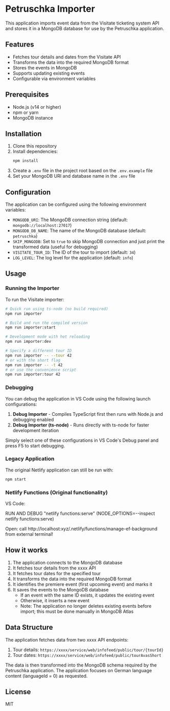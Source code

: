 # Petruschka Importer

This application imports event data from the Visitate ticketing system API and stores it in a MongoDB database for use by the Petruschka application.

## Features

- Fetches tour details and dates from the Visitate API
- Transforms the data into the required MongoDB format
- Stores the events in MongoDB
- Supports updating existing events
- Configurable via environment variables

## Prerequisites

- Node.js (v14 or higher)
- npm or yarn
- MongoDB instance

## Installation

1. Clone this repository
2. Install dependencies:
   ```bash
   npm install
   ```
3. Create a `.env` file in the project root based on the `.env.example` file
4. Set your MongoDB URI and database name in the `.env` file

## Configuration

The application can be configured using the following environment variables:

- `MONGODB_URI`: The MongoDB connection string (default: `mongodb://localhost:27017`)
- `MONGODB_DB_NAME`: The name of the MongoDB database (default: `petruschka`)
- `SKIP_MONGODB`: Set to `true` to skip MongoDB connection and just print the transformed data (useful for debugging)
- `VISITATE_TOUR_ID`: The ID of the tour to import (default: `34`)
- `LOG_LEVEL`: The log level for the application (default: `info`)

## Usage

### Running the Importer

To run the Visitate importer:

```bash
# Quick run using ts-node (no build required)
npm run importer

# Build and run the compiled version
npm run importer:start

# Development mode with hot reloading
npm run importer:dev

# Specify a different tour ID
npm run importer -- --tour 42
# or with the short flag
npm run importer -- -t 42
# or use the convenience script
npm run importer:tour 42
```

### Debugging

You can debug the application in VS Code using the following launch configurations:

1. **Debug Importer** - Compiles TypeScript first then runs with Node.js and debugging enabled
2. **Debug Importer (ts-node)** - Runs directly with ts-node for faster development iteration

Simply select one of these configurations in VS Code's Debug panel and press F5 to start debugging.

### Legacy Application

The original Netlify application can still be run with:

```bash
npm start
```

### Netlify Functions (Original functionality)

VS Code:

RUN AND DEBUG "netlify functions:serve" (NODE_OPTIONS=--inspect netlify functions:serve)

Open:
call http://localhost:xyz/.netlify/functions/manage-ef-background from external terminal!

## How it works

1. The application connects to the MongoDB database
2. It fetches tour details from the xxxx API
3. It fetches tour dates for the specified tour
4. It transforms the data into the required MongoDB format
5. It identifies the premiere event (first upcoming event) and marks it
6. It saves the events to the MongoDB database
   - If an event with the same ID exists, it updates the existing event
   - Otherwise, it inserts a new event
   - Note: The application no longer deletes existing events before import; this must be done manually in MongoDB Atlas

## Data Structure

The application fetches data from two xxxx API endpoints:

1. Tour details: `https://xxxx/service/web/infofeed/public/tour/{tourId}`
2. Tour dates: `https://xxxx/service/web/infofeed/public/tourAvasShort`

The data is then transformed into the MongoDB schema required by the Petruschka application. The application focuses on German language content (languageId = 0) as requested.

## License

MIT
